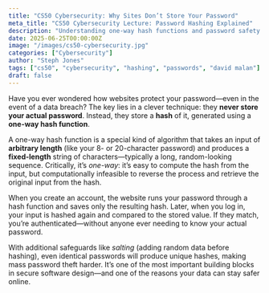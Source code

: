 ```yaml
---
title: "CS50 Cybersecurity: Why Sites Don’t Store Your Password"
meta_title: "CS50 Cybersecurity Lecture: Password Hashing Explained"
description: "Understanding one-way hash functions and password safety from CS50’s Cybersecurity course with David Malan."
date: 2025-06-25T00:00:00Z
image: "/images/cs50-cybersecurity.jpg"
categories: ["Cybersecurity"]
author: "Steph Jones"
tags: ["cs50", "cybersecurity", "hashing", "passwords", "david malan"]
draft: false
---
```


Have you ever wondered how websites protect your password—even in the event of a data breach? The key lies in a clever technique: they **never store your actual password**. Instead, they store a **hash** of it, generated using a **one-way hash function**.

A one-way hash function is a special kind of algorithm that takes an input of **arbitrary length** (like your 8- or 20-character password) and produces a **fixed-length** string of characters—typically a long, random-looking sequence. Critically, it’s *one-way*: it’s easy to compute the hash from the input, but computationally infeasible to reverse the process and retrieve the original input from the hash.

When you create an account, the website runs your password through a hash function and saves only the resulting hash. Later, when you log in, your input is hashed again and compared to the stored value. If they match, you’re authenticated—without anyone ever needing to know your actual password.

With additional safeguards like *salting* (adding random data before hashing), even identical passwords will produce unique hashes, making mass password theft harder. It’s one of the most important building blocks in secure software design—and one of the reasons your data can stay safer online.
